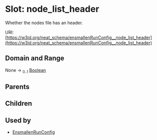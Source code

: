 
# Slot: node_list_header


Whether the nodes file has an header.

URI: [https://w3id.org/neat_schema/ensmallenRunConfig__node_list_header](https://w3id.org/neat_schema/ensmallenRunConfig__node_list_header)


## Domain and Range

None &#8594;  <sub>0..1</sub> [Boolean](types/Boolean.md)

## Parents


## Children


## Used by

 * [EnsmallenRunConfig](EnsmallenRunConfig.md)
